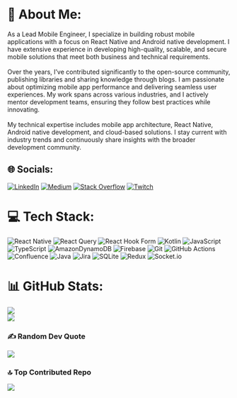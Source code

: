 # 💫 About Me:
As a Lead Mobile Engineer, I specialize in building robust mobile applications with a focus on React Native and Android native development. I have extensive experience in developing high-quality, scalable, and secure mobile solutions that meet both business and technical requirements.<br><br>Over the years, I’ve contributed significantly to the open-source community, publishing libraries and sharing knowledge through blogs. I am passionate about optimizing mobile app performance and delivering seamless user experiences. My work spans across various industries, and I actively mentor development teams, ensuring they follow best practices while innovating.<br><br>My technical expertise includes mobile app architecture, React Native, Android native development, and cloud-based solutions. I stay current with industry trends and continuously share insights with the broader development community.


## 🌐 Socials:
[![LinkedIn](https://img.shields.io/badge/LinkedIn-%230077B5.svg?logo=linkedin&logoColor=white)](https://linkedin.com/in/malikkawee) [![Medium](https://img.shields.io/badge/Medium-12100E?logo=medium&logoColor=white)](https://medium.com/@@malik.kawee) [![Stack Overflow](https://img.shields.io/badge/-Stackoverflow-FE7A16?logo=stack-overflow&logoColor=white)](https://stackoverflow.com/users/7835745) [![Twitch](https://img.shields.io/badge/Twitch-%239146FF.svg?logo=Twitch&logoColor=white)](https://twitch.tv/mkawee_94) 

# 💻 Tech Stack:
![React Native](https://img.shields.io/badge/react_native-%2320232a.svg?style=flat&logo=react&logoColor=%2361DAFB) ![React Query](https://img.shields.io/badge/-React%20Query-FF4154?style=flat&logo=react%20query&logoColor=white) ![React Hook Form](https://img.shields.io/badge/React%20Hook%20Form-%23EC5990.svg?style=flat&logo=reacthookform&logoColor=white) ![Kotlin](https://img.shields.io/badge/kotlin-%237F52FF.svg?style=flat&logo=kotlin&logoColor=white) ![JavaScript](https://img.shields.io/badge/javascript-%23323330.svg?style=flat&logo=javascript&logoColor=%23F7DF1E) ![TypeScript](https://img.shields.io/badge/typescript-%23007ACC.svg?style=flat&logo=typescript&logoColor=white) ![AmazonDynamoDB](https://img.shields.io/badge/Amazon%20DynamoDB-4053D6?style=flat&logo=Amazon%20DynamoDB&logoColor=white) ![Firebase](https://img.shields.io/badge/firebase-a08021?style=flat&logo=firebase&logoColor=ffcd34) ![Git](https://img.shields.io/badge/git-%23F05033.svg?style=flat&logo=git&logoColor=white) ![GitHub Actions](https://img.shields.io/badge/github%20actions-%232671E5.svg?style=flat&logo=githubactions&logoColor=white) ![Confluence](https://img.shields.io/badge/confluence-%23172BF4.svg?style=flat&logo=confluence&logoColor=white) ![Java](https://img.shields.io/badge/java-%23ED8B00.svg?style=flat&logo=openjdk&logoColor=white) ![Jira](https://img.shields.io/badge/jira-%230A0FFF.svg?style=flat&logo=jira&logoColor=white) ![SQLite](https://img.shields.io/badge/sqlite-%2307405e.svg?style=flat&logo=sqlite&logoColor=white) ![Redux](https://img.shields.io/badge/redux-%23593d88.svg?style=flat&logo=redux&logoColor=white) ![Socket.io](https://img.shields.io/badge/Socket.io-black?style=flat&logo=socket.io&badgeColor=010101)
# 📊 GitHub Stats:
![](https://github-readme-stats.vercel.app/api?username=mak12&theme=vue-dark&hide_border=false&include_all_commits=false&count_private=false)<br/>
![](https://github-readme-stats.vercel.app/api/top-langs/?username=mak12&theme=vue-dark&hide_border=false&include_all_commits=false&count_private=false&layout=compact)

### ✍️ Random Dev Quote
![](https://quotes-github-readme.vercel.app/api?type=horizontal&theme=radical)

### 🔝 Top Contributed Repo
![](https://github-contributor-stats.vercel.app/api?username=mak12&limit=5&theme=vue-dark&combine_all_yearly_contributions=true)
